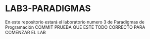 ﻿# LAB3-PARADIGMAS
En este repositorio estará el laboratorio numero 3 de Paradigmas de Programación 
COMMIT PRUEBA QUE ESTE TODO CORRECTO PARA COMENZAR EL LAB